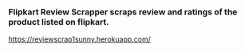###  Flipkart Review Scrapper scraps review and ratings of the product listed on flipkart.

https://reviewscrap1sunny.herokuapp.com/
